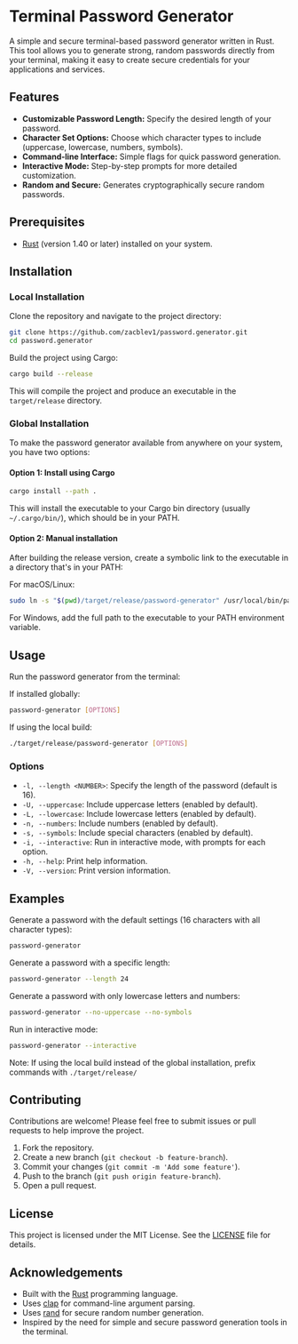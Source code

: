 # Terminal Password Generator

A simple and secure terminal-based password generator written in Rust. This tool allows you to generate strong, random passwords directly from your terminal, making it easy to create secure credentials for your applications and services.

## Features

- **Customizable Password Length:** Specify the desired length of your password.
- **Character Set Options:** Choose which character types to include (uppercase, lowercase, numbers, symbols).
- **Command-line Interface:** Simple flags for quick password generation.
- **Interactive Mode:** Step-by-step prompts for more detailed customization.
- **Random and Secure:** Generates cryptographically secure random passwords.

## Prerequisites

- [Rust](https://www.rust-lang.org/tools/install) (version 1.40 or later) installed on your system.

## Installation

### Local Installation

Clone the repository and navigate to the project directory:

```bash
git clone https://github.com/zacblev1/password.generator.git
cd password.generator
```

Build the project using Cargo:

```bash
cargo build --release
```

This will compile the project and produce an executable in the `target/release` directory.

### Global Installation

To make the password generator available from anywhere on your system, you have two options:

#### Option 1: Install using Cargo

```bash
cargo install --path .
```

This will install the executable to your Cargo bin directory (usually `~/.cargo/bin/`), which should be in your PATH.

#### Option 2: Manual installation

After building the release version, create a symbolic link to the executable in a directory that's in your PATH:

For macOS/Linux:
```bash
sudo ln -s "$(pwd)/target/release/password-generator" /usr/local/bin/password-generator
```

For Windows, add the full path to the executable to your PATH environment variable.

## Usage

Run the password generator from the terminal:

If installed globally:
```bash
password-generator [OPTIONS]
```

If using the local build:
```bash
./target/release/password-generator [OPTIONS]
```

### Options

- `-l, --length <NUMBER>`: Specify the length of the password (default is 16).
- `-U, --uppercase`: Include uppercase letters (enabled by default).
- `-L, --lowercase`: Include lowercase letters (enabled by default).
- `-n, --numbers`: Include numbers (enabled by default).
- `-s, --symbols`: Include special characters (enabled by default).
- `-i, --interactive`: Run in interactive mode, with prompts for each option.
- `-h, --help`: Print help information.
- `-V, --version`: Print version information.

## Examples

Generate a password with the default settings (16 characters with all character types):

```bash
password-generator
```

Generate a password with a specific length:

```bash
password-generator --length 24
```

Generate a password with only lowercase letters and numbers:

```bash
password-generator --no-uppercase --no-symbols
```

Run in interactive mode:

```bash
password-generator --interactive
```

Note: If using the local build instead of the global installation, prefix commands with `./target/release/`

## Contributing

Contributions are welcome! Please feel free to submit issues or pull requests to help improve the project.

1. Fork the repository.
2. Create a new branch (`git checkout -b feature-branch`).
3. Commit your changes (`git commit -m 'Add some feature'`).
4. Push to the branch (`git push origin feature-branch`).
5. Open a pull request.

## License

This project is licensed under the MIT License. See the [LICENSE](LICENSE) file for details.

## Acknowledgements

- Built with the [Rust](https://www.rust-lang.org/) programming language.
- Uses [clap](https://github.com/clap-rs/clap) for command-line argument parsing.
- Uses [rand](https://github.com/rust-random/rand) for secure random number generation.
- Inspired by the need for simple and secure password generation tools in the terminal.